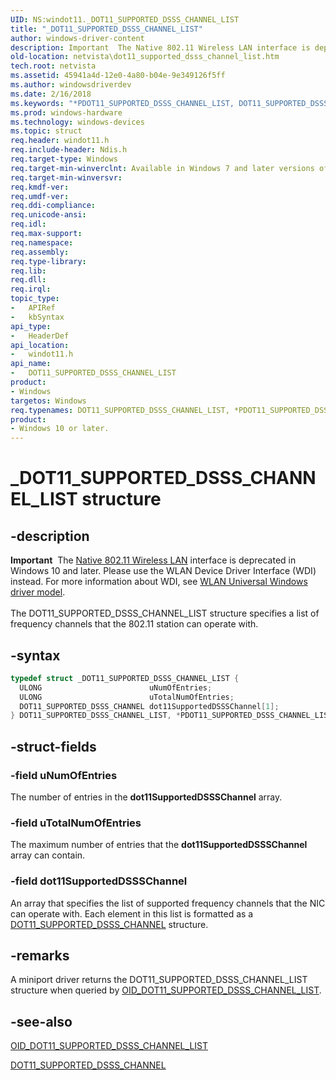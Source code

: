 ```yaml
---
UID: NS:windot11._DOT11_SUPPORTED_DSSS_CHANNEL_LIST
title: "_DOT11_SUPPORTED_DSSS_CHANNEL_LIST"
author: windows-driver-content
description: Important  The Native 802.11 Wireless LAN interface is deprecated in Windows 10 and later.
old-location: netvista\dot11_supported_dsss_channel_list.htm
tech.root: netvista
ms.assetid: 45941a4d-12e0-4a80-b04e-9e349126f5ff
ms.author: windowsdriverdev
ms.date: 2/16/2018
ms.keywords: "*PDOT11_SUPPORTED_DSSS_CHANNEL_LIST, DOT11_SUPPORTED_DSSS_CHANNEL_LIST, DOT11_SUPPORTED_DSSS_CHANNEL_LIST structure [Network Drivers Starting with Windows Vista], Native_802.11_data_types_cf2e493f-66e9-49ae-aed8-3c7b220b836f.xml, PDOT11_SUPPORTED_DSSS_CHANNEL_LIST, PDOT11_SUPPORTED_DSSS_CHANNEL_LIST structure pointer [Network Drivers Starting with Windows Vista], _DOT11_SUPPORTED_DSSS_CHANNEL_LIST, netvista.dot11_supported_dsss_channel_list, windot11/DOT11_SUPPORTED_DSSS_CHANNEL_LIST, windot11/PDOT11_SUPPORTED_DSSS_CHANNEL_LIST"
ms.prod: windows-hardware
ms.technology: windows-devices
ms.topic: struct
req.header: windot11.h
req.include-header: Ndis.h
req.target-type: Windows
req.target-min-winverclnt: Available in Windows 7 and later versions of the Windows operating   systems.
req.target-min-winversvr:
req.kmdf-ver:
req.umdf-ver:
req.ddi-compliance:
req.unicode-ansi:
req.idl:
req.max-support:
req.namespace:
req.assembly:
req.type-library:
req.lib:
req.dll:
req.irql:
topic_type:
-	APIRef
-	kbSyntax
api_type:
-	HeaderDef
api_location:
-	windot11.h
api_name:
-	DOT11_SUPPORTED_DSSS_CHANNEL_LIST
product:
- Windows
targetos: Windows
req.typenames: DOT11_SUPPORTED_DSSS_CHANNEL_LIST, *PDOT11_SUPPORTED_DSSS_CHANNEL_LIST
product:
- Windows 10 or later.
---
```


# _DOT11_SUPPORTED_DSSS_CHANNEL_LIST structure


## -description


<div class="alert"><b>Important</b>  The <a href="https://msdn.microsoft.com/library/windows/hardware/ff560689">Native 802.11 Wireless LAN</a> interface is deprecated in Windows 10 and later. Please use the WLAN Device Driver Interface (WDI) instead. For more information about WDI, see <a href="https://msdn.microsoft.com/6EF92E34-7BC9-465E-B05D-2BCB29165A18">WLAN Universal Windows driver model</a>.</div><div> </div>The DOT11_SUPPORTED_DSSS_CHANNEL_LIST structure specifies a list of frequency channels that the
  802.11 station can operate with.


## -syntax


```cpp
typedef struct _DOT11_SUPPORTED_DSSS_CHANNEL_LIST {
  ULONG                        uNumOfEntries;
  ULONG                        uTotalNumOfEntries;
  DOT11_SUPPORTED_DSSS_CHANNEL dot11SupportedDSSSChannel[1];
} DOT11_SUPPORTED_DSSS_CHANNEL_LIST, *PDOT11_SUPPORTED_DSSS_CHANNEL_LIST;
```


## -struct-fields




### -field uNumOfEntries

The number of entries in the
     <b>dot11SupportedDSSSChannel</b> array.


### -field uTotalNumOfEntries

The maximum number of entries that the
     <b>dot11SupportedDSSSChannel</b> array can contain.


### -field dot11SupportedDSSSChannel

An array that specifies the list of supported frequency channels that the NIC can operate with.
     Each element in this list is formatted as a
     <a href="..\windot11\ns-windot11-_dot11_supported_dsss_channel.md">
     DOT11_SUPPORTED_DSSS_CHANNEL</a> structure.


## -remarks



A miniport driver returns the DOT11_SUPPORTED_DSSS_CHANNEL_LIST structure when queried by
    <a href="https://docs.microsoft.com/windows-hardware/drivers/network/oid-dot11-supported-dsss-channel-list">
    OID_DOT11_SUPPORTED_DSSS_CHANNEL_LIST</a>.




## -see-also

<a href="https://docs.microsoft.com/windows-hardware/drivers/network/oid-dot11-supported-dsss-channel-list">
   OID_DOT11_SUPPORTED_DSSS_CHANNEL_LIST</a>



<a href="..\windot11\ns-windot11-_dot11_supported_dsss_channel.md">DOT11_SUPPORTED_DSSS_CHANNEL</a>



 

 


